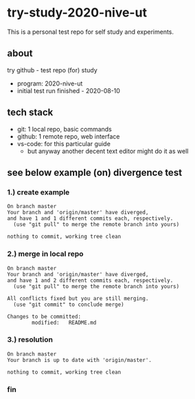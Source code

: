 # try-study-2020-nive-ut

This is a personal test repo for self study and experiments.

## about
try github - test repo (for) study
 * program: 2020-nive-ut
 * initial test run finished - 2020-08-10

## tech stack
 * git: 1 local repo, basic commands
 * github: 1 remote repo, web interface
 * vs-code: for this particular guide
   * but anyway another decent text editor might do it as well

## see below example (on) divergence test

### 1.) create example
    On branch master
    Your branch and 'origin/master' have diverged,
    and have 1 and 1 different commits each, respectively.
      (use "git pull" to merge the remote branch into yours)
    
    nothing to commit, working tree clean

### 2.) merge in local repo
    On branch master
    Your branch and 'origin/master' have diverged,
    and have 1 and 2 different commits each, respectively.
      (use "git pull" to merge the remote branch into yours)

    All conflicts fixed but you are still merging.
      (use "git commit" to conclude merge)

    Changes to be committed:
            modified:   README.md

### 3.) resolution
    On branch master
    Your branch is up to date with 'origin/master'.

    nothing to commit, working tree clean

### fin
